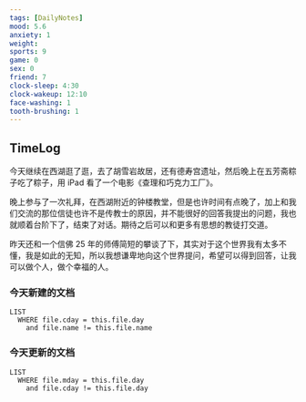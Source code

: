 ```yaml
---
tags: [DailyNotes]
mood: 5.6
anxiety: 1
weight: 
sports: 9
game: 0
sex: 0
friend: 7
clock-sleep: 4:30
clock-wakeup: 12:10
face-washing: 1
tooth-brushing: 1
---
```


## TimeLog

今天继续在西湖逛了逛，去了胡雪岩故居，还有德寿宫遗址，然后晚上在五芳斋粽子吃了粽子，用 iPad 看了一个电影《查理和巧克力工厂》。

晚上参与了一次礼拜，在西湖附近的钟楼教堂，但是也许时间有点晚了，加上和我们交流的那位信徒也许不是传教士的原因，并不能很好的回答我提出的问题，我也就顺着台阶下了，结束了对话。期待之后可以和更多有思想的教徒打交道。

昨天还和一个信佛 25 年的师傅简短的攀谈了下，其实对于这个世界我有太多不懂，我是如此的无知，所以我想谦卑地向这个世界提问，希望可以得到回答，让我可以做个人，做个幸福的人。

### 今天新建的文档
```dataview
LIST 
  WHERE file.cday = this.file.day
    and file.name != this.file.name
```

### 今天更新的文档
```dataview
LIST
  WHERE file.mday = this.file.day
    and file.cday != this.file.day
```
